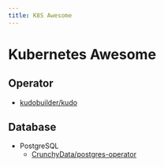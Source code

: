 ```yaml
---
title: K8S Awesome
---
```


# Kubernetes Awesome

## Operator
* [kudobuilder/kudo](https://github.com/kudobuilder/kudo)

## Database
* PostgreSQL
  * [CrunchyData/postgres-operator](https://github.com/CrunchyData/postgres-operator)

